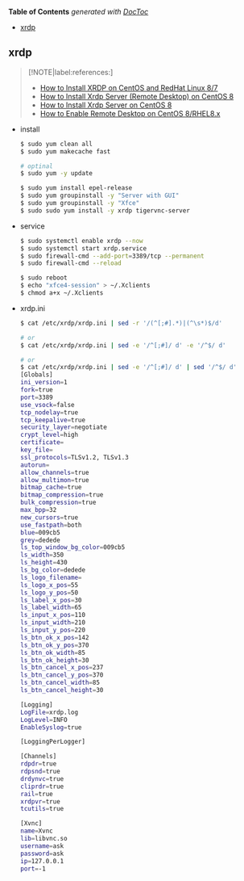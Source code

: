 <!-- START doctoc generated TOC please keep comment here to allow auto update -->
<!-- DON'T EDIT THIS SECTION, INSTEAD RE-RUN doctoc TO UPDATE -->
**Table of Contents**  *generated with [DocToc](https://github.com/thlorenz/doctoc)*

- [xrdp](#xrdp)

<!-- END doctoc generated TOC please keep comment here to allow auto update -->



## xrdp

> [!NOTE|label:references:]
> - [How to Install XRDP on CentOS and RedHat Linux 8/7](https://docs.e2enetworks.com/guides/centos_xrdp.html)
> - [How to Install Xrdp Server (Remote Desktop) on CentOS 8](https://linuxize.com/post/how-to-install-xrdp-on-centos-8/)
> - [How to Install Xrdp Server on CentOS 8](https://vegastack.com/tutorials/how-to-install-xrdp-server-on-centos-8/)
> - [How to Enable Remote Desktop on CentOS 8/RHEL8.x](https://www.enlinux.com/enable-remote-desktop-on-centos/)


- install
  ```bash
  $ sudo yum clean all
  $ sudo yum makecache fast

  # optinal
  $ sudo yum -y update

  $ sudo yum install epel-release
  $ sudo yum groupinstall -y "Server with GUI"
  $ sudo yum groupinstall -y "Xfce"
  $ sudo sudo yum install -y xrdp tigervnc-server
  ```

- service
  ```bash
  $ sudo systemctl enable xrdp --now
  $ sudo systemctl start xrdp.service
  $ sudo firewall-cmd --add-port=3389/tcp --permanent
  $ sudo firewall-cmd --reload

  $ sudo reboot
  $ echo "xfce4-session" > ~/.Xclients
  $ chmod a+x ~/.Xclients
  ```

- xrdp.ini

  <!--sec data-title="xrdp.ini" data-id="section0" data-show=true data-collapse=true ces-->
  ```bash
  $ cat /etc/xrdp/xrdp.ini | sed -r '/(^[;#].*)|(^\s*)$/d'

  # or
  $ cat /etc/xrdp/xrdp.ini | sed -e '/^[;#]/ d' -e '/^$/ d'

  # or
  $ cat /etc/xrdp/xrdp.ini | sed -e '/^[;#]/ d' | sed '/^$/ d'
  [Globals]
  ini_version=1
  fork=true
  port=3389
  use_vsock=false
  tcp_nodelay=true
  tcp_keepalive=true
  security_layer=negotiate
  crypt_level=high
  certificate=
  key_file=
  ssl_protocols=TLSv1.2, TLSv1.3
  autorun=
  allow_channels=true
  allow_multimon=true
  bitmap_cache=true
  bitmap_compression=true
  bulk_compression=true
  max_bpp=32
  new_cursors=true
  use_fastpath=both
  blue=009cb5
  grey=dedede
  ls_top_window_bg_color=009cb5
  ls_width=350
  ls_height=430
  ls_bg_color=dedede
  ls_logo_filename=
  ls_logo_x_pos=55
  ls_logo_y_pos=50
  ls_label_x_pos=30
  ls_label_width=65
  ls_input_x_pos=110
  ls_input_width=210
  ls_input_y_pos=220
  ls_btn_ok_x_pos=142
  ls_btn_ok_y_pos=370
  ls_btn_ok_width=85
  ls_btn_ok_height=30
  ls_btn_cancel_x_pos=237
  ls_btn_cancel_y_pos=370
  ls_btn_cancel_width=85
  ls_btn_cancel_height=30

  [Logging]
  LogFile=xrdp.log
  LogLevel=INFO
  EnableSyslog=true

  [LoggingPerLogger]

  [Channels]
  rdpdr=true
  rdpsnd=true
  drdynvc=true
  cliprdr=true
  rail=true
  xrdpvr=true
  tcutils=true

  [Xvnc]
  name=Xvnc
  lib=libvnc.so
  username=ask
  password=ask
  ip=127.0.0.1
  port=-1
  ```
  <!--endsec-->
